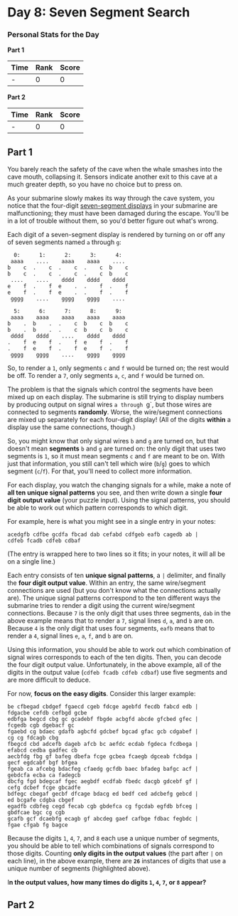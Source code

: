 ﻿# Day 8: Seven Segment Search


### Personal Stats for the Day
**Part 1**

 Time                  | Rank | Score 
-----------------------|------|-------
  -             | 0 | 0     

**Part 2**

 Time                  | Rank | Score 
-----------------------|------|-------
  -             | 0 | 0     


## Part 1
You barely reach the safety of the cave when the whale smashes into the cave mouth, collapsing it. Sensors indicate another exit to this cave at a much greater depth, so you have no choice but to press on.

As your submarine slowly makes its way through the cave system, you notice that the four-digit [seven-segment displays](https://en.wikipedia.org/wiki/Seven-segment_display) in your submarine are malfunctioning; they must have been damaged during the escape. You'll be in a lot of trouble without them, so you'd better figure out what's wrong.

Each digit of a seven-segment display is rendered by turning on or off any of seven segments named `a` through `g`:

	  0:      1:      2:      3:      4:
	 aaaa    ....    aaaa    aaaa    ....
	b    c  .    c  .    c  .    c  b    c
	b    c  .    c  .    c  .    c  b    c
	 ....    ....    dddd    dddd    dddd
	e    f  .    f  e    .  .    f  .    f
	e    f  .    f  e    .  .    f  .    f
	 gggg    ....    gggg    gggg    ....
	
	  5:      6:      7:      8:      9:
	 aaaa    aaaa    aaaa    aaaa    aaaa
	b    .  b    .  .    c  b    c  b    c
	b    .  b    .  .    c  b    c  b    c
	 dddd    dddd    ....    dddd    dddd
	.    f  e    f  .    f  e    f  .    f
	.    f  e    f  .    f  e    f  .    f
	 gggg    gggg    ....    gggg    gggg
So, to render a `1`, only segments `c` and `f` would be turned on; the rest would be off. To render a `7`, only segments `a`, `c`, and `f` would be turned on.

The problem is that the signals which control the segments have been mixed up on each display. The submarine is still trying to display numbers by producing output on signal wires `a through `g`, but those wires are connected to segments **randomly**. Worse, the wire/segment connections are mixed up separately for each four-digit display! (All of the digits **within** a display use the same connections, though.)

So, you might know that only signal wires `b` and `g` are turned on, but that doesn't mean **segments** `b` and `g` are turned on: the only digit that uses two segments is `1`, so it must mean segments `c` and `f` are meant to be on. With just that information, you still can't tell which wire (`b`/`g`) goes to which segment (`c`/`f`). For that, you'll need to collect more information.

For each display, you watch the changing signals for a while, make a note of **all ten unique signal patterns** you see, and then write down a single **four digit output value** (your puzzle input). Using the signal patterns, you should be able to work out which pattern corresponds to which digit.

For example, here is what you might see in a single entry in your notes:

	acedgfb cdfbe gcdfa fbcad dab cefabd cdfgeb eafb cagedb ab |
	cdfeb fcadb cdfeb cdbaf
(The entry is wrapped here to two lines so it fits; in your notes, it will all be on a single line.)

Each entry consists of ten **unique signal patterns**, a `|` delimiter, and finally the **four digit output value**. Within an entry, the same wire/segment connections are used (but you don't know what the connections actually are). The unique signal patterns correspond to the ten different ways the submarine tries to render a digit using the current wire/segment connections. Because `7` is the only digit that uses three segments, `dab` in the above example means that to render a `7`, signal lines `d`, `a`, and `b` are on. Because `4` is the only digit that uses four segments, `eafb` means that to render a `4`, signal lines `e`, `a`, `f`, and `b` are on.

Using this information, you should be able to work out which combination of signal wires corresponds to each of the ten digits. Then, you can decode the four digit output value. Unfortunately, in the above example, all of the digits in the output value (`cdfeb fcadb cdfeb cdbaf`) use five segments and are more difficult to deduce.

For now, **focus on the easy digits**. Consider this larger example:

	be cfbegad cbdgef fgaecd cgeb fdcge agebfd fecdb fabcd edb |
	fdgacbe cefdb cefbgd gcbe
	edbfga begcd cbg gc gcadebf fbgde acbgfd abcde gfcbed gfec |
	fcgedb cgb dgebacf gc
	fgaebd cg bdaec gdafb agbcfd gdcbef bgcad gfac gcb cdgabef |
	cg cg fdcagb cbg
	fbegcd cbd adcefb dageb afcb bc aefdc ecdab fgdeca fcdbega |
	efabcd cedba gadfec cb
	aecbfdg fbg gf bafeg dbefa fcge gcbea fcaegb dgceab fcbdga |
	gecf egdcabf bgf bfgea
	fgeab ca afcebg bdacfeg cfaedg gcfdb baec bfadeg bafgc acf |
	gebdcfa ecba ca fadegcb
	dbcfg fgd bdegcaf fgec aegbdf ecdfab fbedc dacgb gdcebf gf |
	cefg dcbef fcge gbcadfe
	bdfegc cbegaf gecbf dfcage bdacg ed bedf ced adcbefg gebcd |
	ed bcgafe cdgba cbgef
	egadfb cdbfeg cegd fecab cgb gbdefca cg fgcdab egfdb bfceg |
	gbdfcae bgc cg cgb
	gcafb gcf dcaebfg ecagb gf abcdeg gaef cafbge fdbac fegbdc |
	fgae cfgab fg bagce
Because the digits `1`, `4`, `7`, and `8` each use a unique number of segments, you should be able to tell which combinations of signals correspond to those digits. Counting **only digits in the output values** (the part after `|` on each line), in the above example, there are **`26`** instances of digits that use a unique number of segments (highlighted above).

I**n the output values, how many times do digits `1`, `4`, `7`, or `8` appear?**

## Part 2

